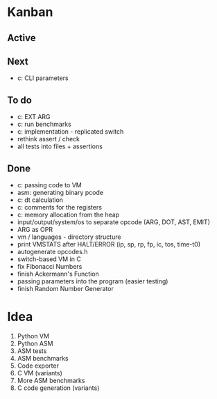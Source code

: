 

# Kanban

## Active

## Next

- c: CLI parameters

## To do

- c: EXT ARG
- c: run benchmarks 
- c: implementation - replicated switch
- rethink assert / check
- all tests into files + assertions

## Done

- c: passing code to VM
- asm: generating binary pcode
- c: dt calculation
- c: comments for the registers
- c: memory allocation from the heap
- input/output/system/os to separate opcode (ARG, DOT, AST, EMIT)
- ARG as OPR
- vm / languages - directory structure
- print VMSTATS after HALT/ERROR (ip, sp, rp, fp, ic, tos, time-t0)
- autogenerate opcodes.h
- switch-based VM in C
- fix Fibonacci Numbers
- finish Ackermann's Function
- passing parameters into the program (easier testing)
- finish Random Number Generator

# Idea

1. Python VM
2. Python ASM
3. ASM tests
4. ASM benchmarks
5. Code exporter
6. C VM (variants)
7. More ASM benchmarks
8. C code generation (variants)